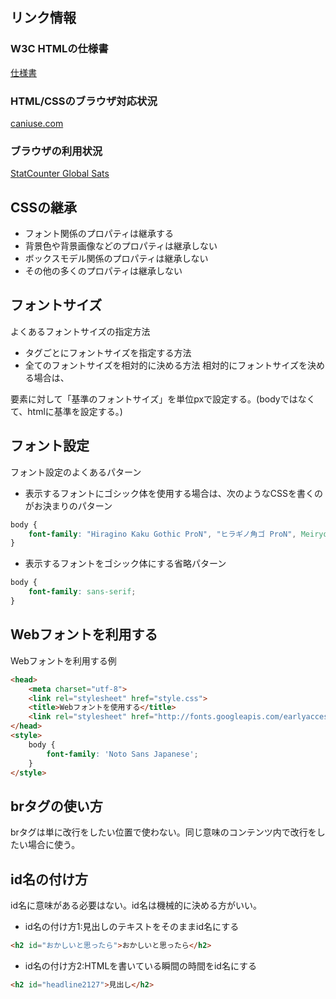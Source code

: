 ## リンク情報

### W3C HTMLの仕様書
[仕様書](http://www.w3.org/TR/html51)

### HTML/CSSのブラウザ対応状況
[caniuse.com](https://caniuse.com/) 

### ブラウザの利用状況
[StatCounter Global Sats](http://gs.statcounter.com/) 

## CSSの継承
+ フォント関係のプロパティは継承する
+ 背景色や背景画像などのプロパティは継承しない
+ ボックスモデル関係のプロパティは継承しない
+ その他の多くのプロパティは継承しない

## フォントサイズ
よくあるフォントサイズの指定方法
+ タグごとにフォントサイズを指定する方法
+ 全てのフォントサイズを相対的に決める方法
相対的にフォントサイズを決める場合は、
<html>要素に対して「基準のフォントサイズ」を単位pxで設定する。(bodyではなくて、htmlに基準を設定する。)

## フォント設定
フォント設定のよくあるパターン

+ 表示するフォントにゴシック体を使用する場合は、次のようなCSSを書くのがお決まりのパターン
```css
body {
    font-family: "Hiragino Kaku Gothic ProN", "ヒラギノ角ゴ ProN", Meiryo, "MS　Pゴシック", sans-serif;
}
```

+ 表示するフォントをゴシック体にする省略パターン
```css
body {
    font-family: sans-serif;
}
```

## Webフォントを利用する
Webフォントを利用する例

```html
<head>
    <meta charset="utf-8">
    <link rel="stylesheet" href="style.css">
    <title>Webフォントを使用する</title>
    <link rel="stylesheet" href="http://fonts.googleapis.com/earlyaccess/notosansjapanese.css">
</head>
<style>
    body {
        font-family: 'Noto Sans Japanese';
    }
</style>
```

## brタグの使い方
brタグは単に改行をしたい位置で使わない。同じ意味のコンテンツ内で改行をしたい場合に使う。

## id名の付け方
id名に意味がある必要はない。id名は機械的に決める方がいい。
+ id名の付け方1:見出しのテキストをそのままid名にする
```html
<h2 id="おかしいと思ったら">おかしいと思ったら</h2>
```

+ id名の付け方2:HTMLを書いている瞬間の時間をid名にする
```html
<h2 id="headline2127">見出し</h2>
```

